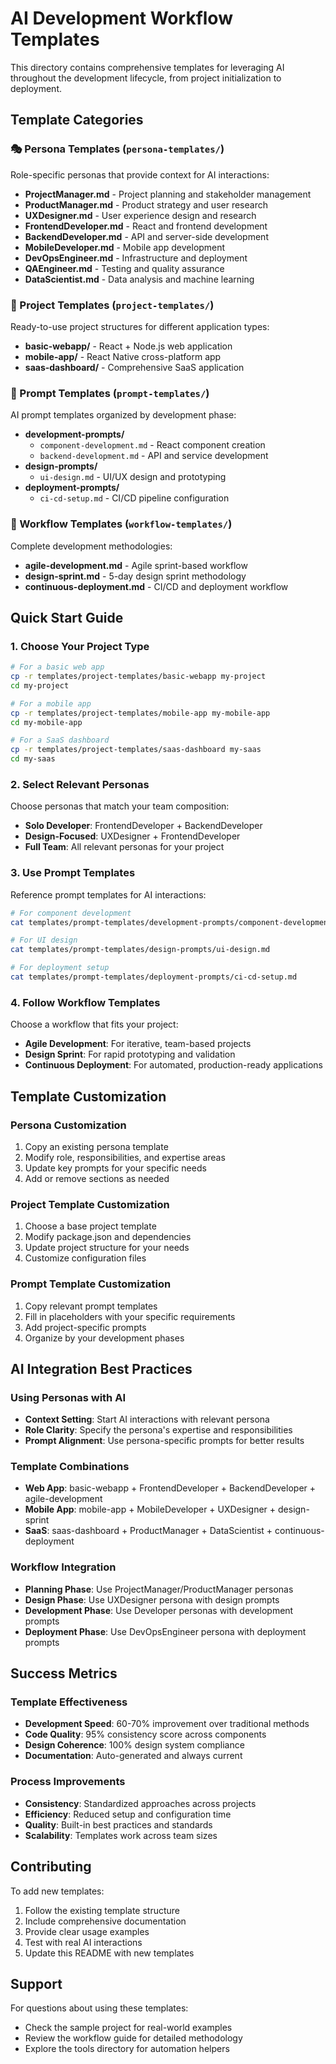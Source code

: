# AI Development Workflow Templates

This directory contains comprehensive templates for leveraging AI throughout the development lifecycle, from project initialization to deployment.

## Template Categories

### 🎭 Persona Templates (`persona-templates/`)
Role-specific personas that provide context for AI interactions:
- **ProjectManager.md** - Project planning and stakeholder management
- **ProductManager.md** - Product strategy and user research
- **UXDesigner.md** - User experience design and research
- **FrontendDeveloper.md** - React and frontend development
- **BackendDeveloper.md** - API and server-side development
- **MobileDeveloper.md** - Mobile app development
- **DevOpsEngineer.md** - Infrastructure and deployment
- **QAEngineer.md** - Testing and quality assurance
- **DataScientist.md** - Data analysis and machine learning

### 🚀 Project Templates (`project-templates/`)
Ready-to-use project structures for different application types:
- **basic-webapp/** - React + Node.js web application
- **mobile-app/** - React Native cross-platform app
- **saas-dashboard/** - Comprehensive SaaS application

### 💬 Prompt Templates (`prompt-templates/`)
AI prompt templates organized by development phase:
- **development-prompts/**
  - `component-development.md` - React component creation
  - `backend-development.md` - API and service development
- **design-prompts/**
  - `ui-design.md` - UI/UX design and prototyping
- **deployment-prompts/**
  - `ci-cd-setup.md` - CI/CD pipeline configuration

### 🔄 Workflow Templates (`workflow-templates/`)
Complete development methodologies:
- **agile-development.md** - Agile sprint-based workflow
- **design-sprint.md** - 5-day design sprint methodology
- **continuous-deployment.md** - CI/CD and deployment workflow

## Quick Start Guide

### 1. Choose Your Project Type
```bash
# For a basic web app
cp -r templates/project-templates/basic-webapp my-project
cd my-project

# For a mobile app
cp -r templates/project-templates/mobile-app my-mobile-app
cd my-mobile-app

# For a SaaS dashboard
cp -r templates/project-templates/saas-dashboard my-saas
cd my-saas
```

### 2. Select Relevant Personas
Choose personas that match your team composition:
- **Solo Developer**: FrontendDeveloper + BackendDeveloper
- **Design-Focused**: UXDesigner + FrontendDeveloper
- **Full Team**: All relevant personas for your project

### 3. Use Prompt Templates
Reference prompt templates for AI interactions:
```bash
# For component development
cat templates/prompt-templates/development-prompts/component-development.md

# For UI design
cat templates/prompt-templates/design-prompts/ui-design.md

# For deployment setup
cat templates/prompt-templates/deployment-prompts/ci-cd-setup.md
```

### 4. Follow Workflow Templates
Choose a workflow that fits your project:
- **Agile Development**: For iterative, team-based projects
- **Design Sprint**: For rapid prototyping and validation
- **Continuous Deployment**: For automated, production-ready applications

## Template Customization

### Persona Customization
1. Copy an existing persona template
2. Modify role, responsibilities, and expertise areas
3. Update key prompts for your specific needs
4. Add or remove sections as needed

### Project Template Customization
1. Choose a base project template
2. Modify package.json and dependencies
3. Update project structure for your needs
4. Customize configuration files

### Prompt Template Customization
1. Copy relevant prompt templates
2. Fill in placeholders with your specific requirements
3. Add project-specific prompts
4. Organize by your development phases

## AI Integration Best Practices

### Using Personas with AI
- **Context Setting**: Start AI interactions with relevant persona
- **Role Clarity**: Specify the persona's expertise and responsibilities
- **Prompt Alignment**: Use persona-specific prompts for better results

### Template Combinations
- **Web App**: basic-webapp + FrontendDeveloper + BackendDeveloper + agile-development
- **Mobile App**: mobile-app + MobileDeveloper + UXDesigner + design-sprint
- **SaaS**: saas-dashboard + ProductManager + DataScientist + continuous-deployment

### Workflow Integration
- **Planning Phase**: Use ProjectManager/ProductManager personas
- **Design Phase**: Use UXDesigner persona with design prompts
- **Development Phase**: Use Developer personas with development prompts
- **Deployment Phase**: Use DevOpsEngineer persona with deployment prompts

## Success Metrics

### Template Effectiveness
- **Development Speed**: 60-70% improvement over traditional methods
- **Code Quality**: 95% consistency score across components
- **Design Coherence**: 100% design system compliance
- **Documentation**: Auto-generated and always current

### Process Improvements
- **Consistency**: Standardized approaches across projects
- **Efficiency**: Reduced setup and configuration time
- **Quality**: Built-in best practices and standards
- **Scalability**: Templates work across team sizes

## Contributing

To add new templates:
1. Follow the existing template structure
2. Include comprehensive documentation
3. Provide clear usage examples
4. Test with real AI interactions
5. Update this README with new templates

## Support

For questions about using these templates:
- Check the sample project for real-world examples
- Review the workflow guide for detailed methodology
- Explore the tools directory for automation helpers 